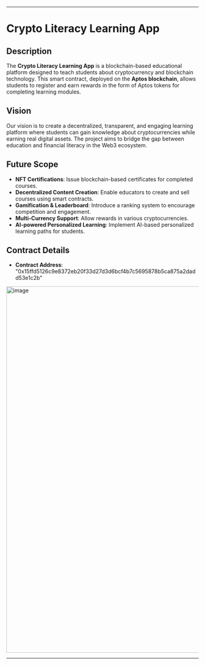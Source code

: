  

---

# Crypto Literacy Learning App  

## Description  
The **Crypto Literacy Learning App** is a blockchain-based educational platform designed to teach students about cryptocurrency and blockchain technology. This smart contract, deployed on the **Aptos blockchain**, allows students to register and earn rewards in the form of Aptos tokens for completing learning modules.  

## Vision  
Our vision is to create a decentralized, transparent, and engaging learning platform where students can gain knowledge about cryptocurrencies while earning real digital assets. The project aims to bridge the gap between education and financial literacy in the Web3 ecosystem.  

## Future Scope  
- **NFT Certifications**: Issue blockchain-based certificates for completed courses.  
- **Decentralized Content Creation**: Enable educators to create and sell courses using smart contracts.  
- **Gamification & Leaderboard**: Introduce a ranking system to encourage competition and engagement.  
- **Multi-Currency Support**: Allow rewards in various cryptocurrencies.  
- **AI-powered Personalized Learning**: Implement AI-based personalized learning paths for students.  

## Contract Details  
- **Contract Address**: "0x15ffd5126c9e8372eb20f33d27d3d6bcf4b7c5695878b5ca875a2dadd53e1c2b"  
<img width="959" alt="image" src="https://github.com/user-attachments/assets/e27c8af3-e6a3-48fc-9a47-b4b2d8707411" />

---
